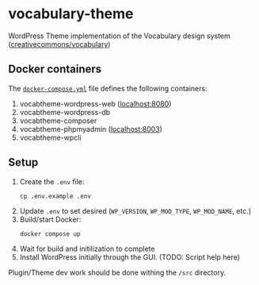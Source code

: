 # vocabulary-theme

WordPress Theme implementation of the Vocabulary design system
([creativecommons/vocabulary](https://github.com/creativecommons/vocabulary))


## Docker containers

The [`docker-compose.yml`](docker-comose.yml) file defines the following
containers:

1. vocabtheme-wordpress-web ([localhost:8080](http://localhost:8080/))
2. vocabtheme-wordpress-db
3. vocabtheme-composer
4. vocabtheme-phpmyadmin ([localhost:8003](http://localhost:8003/))
5. vocabtheme-wpcli


## Setup

1. Create the `.env` file:
    ```shell
    cp .env.example .env
    ```
2. Update `.env` to set desired (`WP_VERSION`, `WP_MOD_TYPE`, `WP_MOD_NAME`,
   etc.)
3. Build/start Docker:
    ```shell
    docker compose up
    ```
4. Wait for build and initilization to complete
5. Install WordPress initially through the GUI. (TODO: Script help here)

Plugin/Theme dev work should be done withing the `/src` directory.
